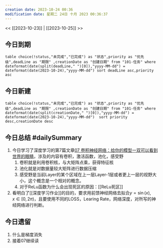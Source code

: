 ```yaml
---
creation date: 2023-10-24 00:36
modification date: 星期二 24日 十月 2023 00:36:37
---
```

<< [[2023-10-23]] | [[2023-10-25]] >>
## 今日到期
```dataview
table choice(!status,"未完成","已完成") as "状态",priority as "优先级",deadLine as "期限" ,creationDate as "创建日期" from "101-任务" where dateformat(date(split(deadLine," ")[0]),"yyyy-MM-dd") = dateformat(date(2023-10-24),"yyyy-MM-dd") sort deadLine asc,priority asc
```

## 今日新建
```dataview
table choice(!status,"未完成","已完成") as "状态",priority as "优先级",deadLine as "期限" ,creationDate as "创建日期" from "101-任务" where  dateformat(date(split(creationDate," ")[0]),"yyyy-MM-dd") = dateformat(date(2023-10-24),"yyyy-MM-dd")  sort priority desc,creationDate desc
```

## 今日总结 #dailySummary
1. 今日学习了深度学习的第7篇文章[07 卷积神经网络：给你的模型一双可以看到世界的眼睛](https://github.com/Dearmener/PythonPorject/blob/main/%E6%B7%B1%E5%BA%A6%E5%AD%A6%E4%B9%A0%E4%B8%8E%E5%85%A5%E9%97%A8%E5%AE%9E%E8%B7%B5_html/%5B4981%5D%2007%20%20%E5%8D%B7%E7%A7%AF%E7%A5%9E%E7%BB%8F%E7%BD%91%E7%BB%9C%EF%BC%9A%E7%BB%99%E4%BD%A0%E7%9A%84%E6%A8%A1%E5%9E%8B%E4%B8%80%E5%8F%8C%E5%8F%AF%E4%BB%A5%E7%9C%8B%E5%88%B0%E4%B8%96%E7%95%8C%E7%9A%84%E7%9C%BC%E7%9D%9B.md)，涉及的内容有卷积，激活函数，池化，感受野
	1. 卷积就是利用卷积核，与大矩阵点乘，获得特征核
	2. 池化就是对数据量较大矩阵进行数据压缩
	3. 感受野是当前Layer的某个区域在上一层Layer-1层或者更上一层的视野大小，这个概念是一个相对的概念。
	4. 对于ReLu函数为什么会出现死区的原因：[[ReLu死区]]
2. 看明白了[[深度学习作业]]的目的，要求用前馈神经网络去拟合$y = \sin(x) , \quad x \in [0, 2\pi)$，且要使用不同的LOSS，Learing Rate，网络深度，对所写的神经网络进行判断。
## 今日遗留
1. 什么是梯度消失
2. 接着07继续读




